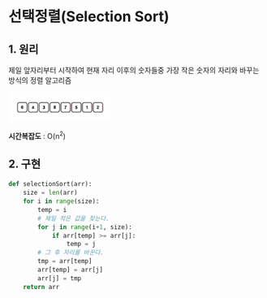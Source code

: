 # 선택정렬(Selection Sort)

## 1. 원리

제일 앞자리부터 시작하여 현재 자리 이후의 숫자들중 가장 작은 숫자의 자리와 바꾸는 방식의 정렬 알고리즘

<img src = "../image/sort/selection_sort/selection_sort.gif" width="40%" height="40%"/>

**시간복잡도** : O(n<sup>2</sup>)

## 2. 구현

```python
def selectionSort(arr):
    size = len(arr)
    for i in range(size):
        temp = i
        # 제일 작은 값을 찾는다.
        for j in range(i+1, size):
            if arr[temp] >= arr[j]:
                temp = j
        # 그 후 자리를 바꾼다.
        tmp = arr[temp]
        arr[temp] = arr[j]
        arr[j] = tmp
    return arr
```